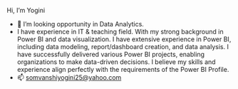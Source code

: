 Hi, I’m Yogini
- 💞️ I’m looking opportunity in Data Analytics.
- I have experience in IT & teaching field. With my strong background in Power BI and data visualization. I have extensive experience in Power BI, including data modeling, report/dashboard   creation, and data analysis. I have successfully delivered various Power BI projects, enabling organizations to make data-driven decisions. I believe my skills and experience align         perfectly with the requirements of the Power BI Profile.
- 📫 somvanshiyogini25@yahoo.com
<!---
yoginisomvanshi/yoginisomvanshi is a ✨ special ✨ repository because its `README.md` (this file) appears on your GitHub profile.
You can click the Preview link to take a look at your changes.
--->

